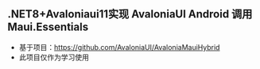 ## .NET8+Avaloniaui11实现 AvaloniaUI Android 调用Maui.Essentials
* 基于项目：https://github.com/AvaloniaUI/AvaloniaMauiHybrid
* 此项目仅作为学习使用
